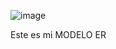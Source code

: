 ![image](https://github.com/user-attachments/assets/4b192157-e1d4-4b21-98c3-944a143d2ffa)

Este es mi MODELO ER 

